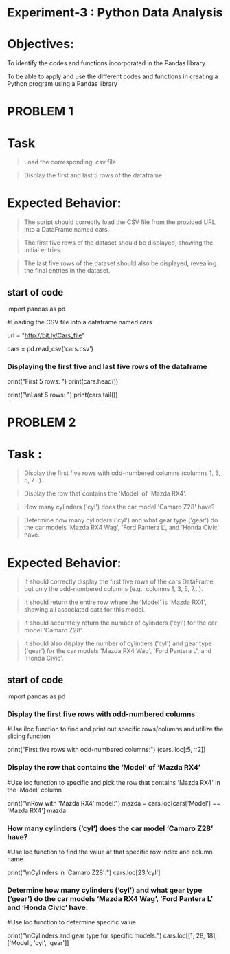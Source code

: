 # Experiment-3 : Python Data Analysis

# Objectives: 

To identify the codes and functions incorporated in the Pandas library

To be able to apply and use the different codes and functions in creating a Python program using a Pandas library


# PROBLEM 1 

# Task 
> Load the corresponding .csv file

> Display the first and last 5 rows of the dataframe

# Expected Behavior: 
> The script should correctly load the CSV file from the provided URL into a DataFrame named cars.

> The first five rows of the dataset should be displayed, showing the initial entries.

> The last five rows of the dataset should also be displayed, revealing the final entries in the dataset.

## start of code

import pandas as pd

#Loading the CSV file into a dataframe named cars

url = "http://bit.ly/Cars_file"

cars = pd.read_csv('cars.csv')

### Displaying the first five and last five rows of the dataframe

print("First 5 rows: ")
print(cars.head())

print("\nLast 6 rows: ")
print(cars.tail())

# PROBLEM 2

# Task : 

> Display the first five rows with odd-numbered columns (columns 1, 3, 5, 7...).

> Display the row that contains the 'Model' of 'Mazda RX4'.

> How many cylinders ('cyl') does the car model 'Camaro Z28' have?

> Determine how many cylinders ('cyl') and what gear type ('gear') do the car models 'Mazda RX4 Wag', 'Ford Pantera L', and 'Honda Civic' have.

# Expected Behavior: 

> It should correctly display the first five rows of the cars DataFrame, but only the odd-numbered columns (e.g., columns 1, 3, 5, 7...).

> It should return the entire row where the 'Model' is 'Mazda RX4', showing all associated data for this model.

> It should accurately return the number of cylinders ('cyl') for the car model 'Camaro Z28'.

> It should also display the number of cylinders ('cyl') and gear type ('gear') for the car models 'Mazda RX4 Wag', 'Ford Pantera L', and 'Honda Civic'.

## start of code

import pandas as pd

### Display the first five rows with odd-numbered columns

#Use iloc function to find and print out specific rows/columns and utilize the slicing function

print("First five rows with odd-numbered columns:")
(cars.iloc[:5, ::2])


### Display the row that contains the ‘Model’ of ‘Mazda RX4’

#Use loc function to specific and pick the row that contains 'Mazda RX4' in the 'Model' column

print("\nRow with 'Mazda RX4' model:")
mazda = cars.loc[cars['Model'] == 'Mazda RX4']
mazda


### How many cylinders (‘cyl’) does the car model ‘Camaro Z28’ have?

#Use loc function to find the value at that specific row index and column name

print("\nCylinders in 'Camaro Z28':")
cars.loc[23,'cyl']


### Determine how many cylinders (‘cyl’) and what gear type (‘gear’) do the car models ‘Mazda RX4 Wag’, ‘Ford Pantera L’ and ‘Honda Civic’ have.

#Use loc function to determine specific value 

print("\nCylinders and gear type for specific models:")
cars.loc[[1, 28, 18], ['Model', 'cyl', 'gear']]

